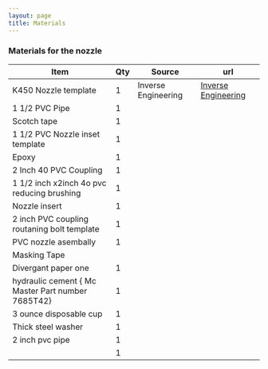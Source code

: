 ```yaml
---
layout: page
title: Materials
---
```



### Materials for the nozzle

|Item|Qty|Source|url|
|---|---|---|---|
|K450 Nozzle template|1| Inverse Engineering |[Inverse Engineering](http://www.inverseengineering.com)|
|1 1/2 PVC Pipe|1|| |
|Scotch tape|1|| |
|1 1/2 PVC Nozzle inset template|1| |
|Epoxy|1| |
|2 Inch 40 PVC Coupling|1| |
|1 1/2 inch x2inch 4o pvc reducing brushing|1| |
|Nozzle insert|1| |
|2 inch PVC coupling routaning bolt template|1| |
|PVC nozzle asembally|1| |
|Masking Tape
|Divergant paper one|1|| |
|hydraulic cement { Mc Master Part number 7685T42}|1|| |
|3 ounce disposable cup |1|| |
|Thick steel washer|1|| |
|2 inch pvc pipe|1|| |
| |1|| |

